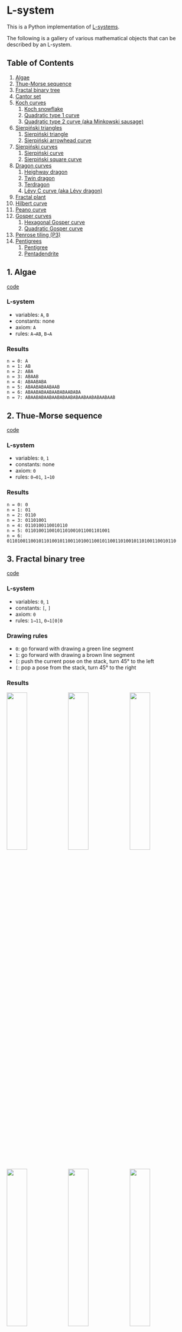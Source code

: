 # L-system

This is a Python implementation of [L-systems](https://en.wikipedia.org/wiki/L-system).

The following is a gallery of various mathematical objects that can be described by an L-system.

## Table of Contents
1. [Algae](#1-algae)
1. [Thue-Morse sequence](#2-thue-morse-sequence)
1. [Fractal binary tree](#3-fractal-binary-tree)
1. [Cantor set](#4-cantor-set)
1. [Koch curves](#5-koch-curves)
    1. [Koch snowflake](#5-1-koch-snowflake)
    1. [Quadratic type 1 curve](#5-2-quadratic-type-1-curve)
    1. [Quadratic type 2 curve (aka Minkowski sausage)](#5-3-quadratic-type-2-curve)
1. [Sierpiński triangles](#6-sierpiński-triangles)
    1. [Sierpiński triangle](#6-1-sierpiński-triangle)
    1. [Sierpiński arrowhead curve](#6-2-sierpiński-arrowhead-curve)
1. [Sierpiński curves](#7-sierpiński-curves)
    1. [Sierpiński curve](#7-1-sierpiński-curve)
    1. [Sierpiński square curve](#7-2-sierpiński-square-curve)
1. [Dragon curves](#8-dragon-curves)
    1. [Heighway dragon](#8-1-heighway-dragon)
    1. [Twin dragon](#8-2-twin-dragon)
    1. [Terdragon](#8-3-terdragon)
    1. [Lévy C curve (aka Lévy dragon)](#8-4-lévy-c-curve-aka-lévy-dragon)
1. [Fractal plant](#9-fractal-plant)
1. [Hilbert curve](#10-hilbert-curve)
1. [Peano curve](#11-peano-curve)
1. [Gosper curves](#12-gosper-curves)
    1. [Hexagonal Gosper curve](#12-1-hexagonal-gosper-curve)
    1. [Quadratic Gosper curve](#12-2-quadratic-gosper-curve)
1. [Penrose tiling (P3)](#13-penrose-tiling-p3)
1. [Pentigrees](#14-pentigrees)
    1. [Pentigree](#14-1-pentigree)
    1. [Pentadendrite](#14-2-pentadendrite)

## 1. Algae
[code](demo/algae.py)

### L-system
- variables: `A`, `B`
- constants: none
- axiom: `A`
- rules: `A→AB`, `B→A`

### Results
```
n = 0: A
n = 1: AB
n = 2: ABA
n = 3: ABAAB
n = 4: ABAABABA
n = 5: ABAABABAABAAB
n = 6: ABAABABAABAABABAABABA
n = 7: ABAABABAABAABABAABABAABAABABAABAAB
```

## 2. Thue-Morse sequence
[code](demo/thue-morse_sequence.py)

### L-system
- variables: `0`, `1`
- constants: none
- axiom: `0`
- rules: `0→01`, `1→10`

### Results
```
n = 0: 0
n = 1: 01
n = 2: 0110
n = 3: 01101001
n = 4: 0110100110010110
n = 5: 01101001100101101001011001101001
n = 6: 0110100110010110100101100110100110010110011010010110100110010110
```

## 3. Fractal binary tree
[code](demo/binary_tree.py)

### L-system
- variables: `0`, `1`
- constants: `[`, `]`
- axiom: `0`
- rules: `1→11`, `0→1[0]0`

### Drawing rules
- `0`: go forward with drawing a green line segment
- `1`: go forward with drawing a brown line segment
- `[`: push the current pose on the stack, turn 45° to the left
- `[`: pop a pose from the stack, turn 45° to the right

### Results
<img src="resource/binary_tree_0.svg" width=33%><img src="resource/binary_tree_1.svg" width=33%><img src="resource/binary_tree_2.svg" width=33%>
<img src="resource/binary_tree_3.svg" width=33%><img src="resource/binary_tree_4.svg" width=33%><img src="resource/binary_tree_5.svg" width=33%>
<img src="resource/binary_tree_6.svg" width=33%><img src="resource/binary_tree_7.svg" width=33%>

## 4. Cantor set
[code](demo/cantor_set.py)

### L-system
- variables: `F`, `f`
- constants: none
- axiom: `F`
- rules: `F→FfF`, `f→fff`

### Drawing rules
- `F`: go forward with drawing a line segment
- `f`: go forward without drawing

### Results
<img src="resource/cantor_set_0.svg" width=33%><img src="resource/cantor_set_1.svg" width=33%><img src="resource/cantor_set_2.svg" width=33%>
<img src="resource/cantor_set_3.svg" width=33%><img src="resource/cantor_set_4.svg" width=33%><img src="resource/cantor_set_5.svg" width=33%>

## 5. Koch curves

### 5-1. Koch snowflake
[code](demo/koch_snowflake.py)
#### L-system
- variables: `F`
- constants: `+`, `-`
- axiom: `F--F--F`
- rules: `F→F+F--F+F`

#### Drawing rules
- `F`: go forward with drawing a line segment
- `+`: turn 60° to the left
- `-`: turn 60° to the right

#### Results
<img src="resource/koch_snowflake_0.svg" width=33%><img src="resource/koch_snowflake_1.svg" width=33%><img src="resource/koch_snowflake_2.svg" width=33%>
<img src="resource/koch_snowflake_3.svg" width=33%><img src="resource/koch_snowflake_4.svg" width=33%><img src="resource/koch_snowflake_5.svg" width=33%>

### 5-2. Quadratic type 1 curve
[code](demo/koch_quadratic_1.py)
#### L-system
- variables: `F`
- constants: `+`, `-`
- axiom: `F`
- rules: `F→F+F-F-F+F`

#### Drawing rules
- `F`: go forward with drawing a line segment
- `+`: turn 90° to the left
- `-`: turn 90° to the right

#### Results
<img src="resource/koch_quadratic_1_0.svg" width=33%><img src="resource/koch_quadratic_1_1.svg" width=33%><img src="resource/koch_quadratic_1_2.svg" width=33%>
<img src="resource/koch_quadratic_1_3.svg" width=33%><img src="resource/koch_quadratic_1_4.svg" width=33%><img src="resource/koch_quadratic_1_5.svg" width=33%>

### 5-3. Quadratic type 2 curve (aka Minkowski sausage)
[code](demo/koch_quadratic_2.py)
#### L-system
- variables: `F`
- constants: `+`, `-`
- axiom: `F`
- rules: `F→F+F-F-FF+F+F-F`

#### Drawing rules
- `F`: go forward with drawing a line segment
- `+`: turn 90° to the left
- `-`: turn 90° to the right

#### Results
<img src="resource/koch_quadratic_2_0.svg" width=33%><img src="resource/koch_quadratic_2_1.svg" width=33%><img src="resource/koch_quadratic_2_2.svg" width=33%>
<img src="resource/koch_quadratic_2_3.svg" width=33%><img src="resource/koch_quadratic_2_4.svg" width=33%>

## 6. Sierpiński triangles

### 6-1. Sierpiński triangle
[code](demo/sierpinski_triangle.py)

#### L-system
- variables: `F`, `G`
- constants: `+`, `-`
- axiom: `F-G-G`
- rules: `F→F-G+F+G-F`, `G→GG`

#### Drawing rules
- `F`: go forward with drawing a red line segment
- `G`: go forward with drawing a yellow line segment
- `+`: turn 120° to the left
- `-`: turn 120° to the right

#### Results
<img src="resource/sierpinski_triangle_0.svg" width=33%><img src="resource/sierpinski_triangle_1.svg" width=33%><img src="resource/sierpinski_triangle_2.svg" width=33%>
<img src="resource/sierpinski_triangle_3.svg" width=33%><img src="resource/sierpinski_triangle_4.svg" width=33%><img src="resource/sierpinski_triangle_5.svg" width=33%>

### 6-2. Sierpiński arrowhead curve
[code](demo/sierpinski_arrowhead_curve.py)

#### L-system
- variables: `F`, `G`
- constants: `+`, `-`
- axiom: `F`
- rules: `F→G-F-G`, `G→F+G+F`

#### Drawing rules
- `F`: go forward with drawing a red line segment
- `G`: go forward with drawing a blue line segment
- `+`: turn 60° to the left
- `-`: turn 60° to the right

#### Results
<img src="resource/sierpinski_arrowhead_curve_0.svg" width=33%><img src="resource/sierpinski_arrowhead_curve_1.svg" width=33%><img src="resource/sierpinski_arrowhead_curve_2.svg" width=33%>
<img src="resource/sierpinski_arrowhead_curve_3.svg" width=33%><img src="resource/sierpinski_arrowhead_curve_4.svg" width=33%><img src="resource/sierpinski_arrowhead_curve_5.svg" width=33%>
<img src="resource/sierpinski_arrowhead_curve_6.svg" width=33%><img src="resource/sierpinski_arrowhead_curve_7.svg" width=33%><img src="resource/sierpinski_arrowhead_curve_8.svg" width=33%>

## 7. Sierpiński curves

### 7-1. Sierpiński curve
[code](demo/sierpinski_curve.py)

#### L-system
- variables: `X`
- constants: `F`, `+`, `-`
- axiom: `F--XF--F--XF`
- rules: `X→XF+G+XF--F--XF+G+X`

#### Drawing rules
- `X`: do nothing
- `F`: go forward with drawing an orange line segment
- `G`: go forward with drawing a brown line segment
- `+`: turn 45° to the left
- `-`: turn 45° to the right

#### Results
<img src="resource/sierpinski_curve_0.svg" width=33%><img src="resource/sierpinski_curve_1.svg" width=33%><img src="resource/sierpinski_curve_2.svg" width=33%>
<img src="resource/sierpinski_curve_3.svg" width=33%><img src="resource/sierpinski_curve_4.svg" width=33%><img src="resource/sierpinski_curve_5.svg" width=33%>

### 7-2. Sierpiński square curve
[code](demo/sierpinski_square_curve.py)

#### L-system
- variables: `X`
- constants: `F`, `+`, `-`
- axiom: `F+XF+F+XF`
- rules: `X→XF-F+F-XF+F+XF-F+F-X`

#### Drawing rules
- `X`: do nothing
- `F`: go forward with drawing a line segment
- `+`: turn 90° to the left
- `-`: turn 90° to the right

#### Results
<img src="resource/sierpinski_square_curve_0.svg" width=33%><img src="resource/sierpinski_square_curve_1.svg" width=33%><img src="resource/sierpinski_square_curve_2.svg" width=33%>
<img src="resource/sierpinski_square_curve_3.svg" width=33%><img src="resource/sierpinski_square_curve_4.svg" width=33%><img src="resource/sierpinski_square_curve_5.svg" width=33%>

## 8. Dragon curves

### 8-1. Heighway dragon
[code](demo/heighway_dragon.py)

#### L-system
- variables: `F`, `G`
- constants: `+`, `-`
- axiom: `F`
- rules: `F→F+G`, `G→F-G`

#### Drawing rules
- `F`: go forward with drawing a red line segment
- `G`: go forward with drawing a green line segment
- `+`: turn 90° to the left
- `-`: turn 90° to the right

#### Results
<img src="resource/heighway_dragon_0.svg" width=33%><img src="resource/heighway_dragon_1.svg" width=33%><img src="resource/heighway_dragon_2.svg" width=33%>
<img src="resource/heighway_dragon_3.svg" width=33%><img src="resource/heighway_dragon_4.svg" width=33%><img src="resource/heighway_dragon_5.svg" width=33%>
<img src="resource/heighway_dragon_6.svg" width=33%><img src="resource/heighway_dragon_7.svg" width=33%><img src="resource/heighway_dragon_8.svg" width=33%>
<img src="resource/heighway_dragon_9.svg" width=33%><img src="resource/heighway_dragon_10.svg" width=33%><img src="resource/heighway_dragon_11.svg" width=33%>
<img src="resource/heighway_dragon_12.svg" width=33%><img src="resource/heighway_dragon_13.svg" width=33%>

### 8-2. Twin dragon
[code](demo/twin_dragon.py)

#### L-system
- variables: `F`, `G`, `X`, `Y`
- constants: `+`, `-`
- axiom: `F+G+X+Y`
- rules: `F→F+G`, `G→F-G`, `X→X+Y`, `Y→X-Y`

#### Drawing rules
- `F`: go forward with drawing a red line segment
- `G`: go forward with drawing a red line segment
- `X`: go forward with drawing a blue line segment
- `Y`: go forward with drawing a blue line segment
- `+`: turn 90° to the left
- `-`: turn 90° to the right

#### Results
<img src="resource/twin_dragon_0.svg" width=33%><img src="resource/twin_dragon_1.svg" width=33%><img src="resource/twin_dragon_2.svg" width=33%>
<img src="resource/twin_dragon_3.svg" width=33%><img src="resource/twin_dragon_4.svg" width=33%><img src="resource/twin_dragon_5.svg" width=33%>
<img src="resource/twin_dragon_6.svg" width=33%><img src="resource/twin_dragon_7.svg" width=33%><img src="resource/twin_dragon_8.svg" width=33%>
<img src="resource/twin_dragon_9.svg" width=33%><img src="resource/twin_dragon_10.svg" width=33%><img src="resource/twin_dragon_11.svg" width=33%>
<img src="resource/twin_dragon_12.svg" width=33%>

### 8-3. Terdragon
[code](demo/terdragon.py)

#### L-system
- variables: `F`, `G`, `H`
- constants: `+`, `-`
- axiom: `F+G-H`
- rules: `F→F+F-F`, `G→G+G-G`, `H→H+H-H`

#### Drawing rules
- `F`: go forward with drawing a red line segment
- `G`: go forward with drawing a green line segment
- `H`: go forward with drawing a blue line segment
- `+`: turn 120° to the left
- `-`: turn 120° to the right

#### Results
<img src="resource/terdragon_0.svg" width=33%><img src="resource/terdragon_1.svg" width=33%><img src="resource/terdragon_2.svg" width=33%>
<img src="resource/terdragon_3.svg" width=33%><img src="resource/terdragon_4.svg" width=33%><img src="resource/terdragon_5.svg" width=33%>
<img src="resource/terdragon_6.svg" width=33%><img src="resource/terdragon_7.svg" width=33%>

### 8-4. Lévy C curve (aka Lévy dragon)
[code](demo/levy_c_curve.py)

#### L-system
- variables: `F`
- constants: `+`, `-`
- axiom: `F`
- rules: `F→+F--F+`

#### Drawing rules
- `F`: go forward with drawing a line segment
- `+`: turn 45° to the left
- `-`: turn 45° to the right

#### Results
<img src="resource/levy_c_curve_0.svg" width=33%><img src="resource/levy_c_curve_1.svg" width=33%><img src="resource/levy_c_curve_2.svg" width=33%>
<img src="resource/levy_c_curve_3.svg" width=33%><img src="resource/levy_c_curve_4.svg" width=33%><img src="resource/levy_c_curve_5.svg" width=33%>
<img src="resource/levy_c_curve_6.svg" width=33%><img src="resource/levy_c_curve_7.svg" width=33%><img src="resource/levy_c_curve_8.svg" width=33%>
<img src="resource/levy_c_curve_9.svg" width=33%><img src="resource/levy_c_curve_10.svg" width=33%><img src="resource/levy_c_curve_11.svg" width=33%>
<img src="resource/levy_c_curve_12.svg" width=33%><img src="resource/levy_c_curve_13.svg" width=33%>

## 9. Fractal plant
[code](demo/fractal_plant.py)

### L-system
- variables: `X`, `F`
- constants: `+`, `-`, `[`, `]`
- axiom: `X`
- rules: `X→F+[[X]-X]-F[-FX]+X`, `F→FF`

### Drawing rules
- `X`: do nothing
- `F`: go forward with drawing a line segment
- `+`: turn 25° to the left
- `-`: turn 25° to the right
- `[`: push the current pose on the stack
- `]`: pop a pose from the stack

### Results
<img src="resource/fractal_plant_0.svg" width=33%><img src="resource/fractal_plant_1.svg" width=33%><img src="resource/fractal_plant_2.svg" width=33%>
<img src="resource/fractal_plant_3.svg" width=33%><img src="resource/fractal_plant_4.svg" width=33%><img src="resource/fractal_plant_5.svg" width=33%>
<img src="resource/fractal_plant_6.svg" width=33%><img src="resource/fractal_plant_7.svg" width=33%>

## 10. Hilbert curve
[code](demo/hilbert_curve.py)

### L-system
- variables: `A`, `B`
- constants: `F`, `+`, `-`
- axiom: `A`
- rules: `A→+BF-AFA-FB+`, `B→-AF+BFB+FA-`

### Drawing rules
- `A`: do nothing
- `B`: do nothing
- `F`: go forward with drawing a line segment
- `+`: turn 90° to the left
- `-`: turn 90° to the right

### Results
<img src="resource/hilbert_curve_0.svg" width=33%><img src="resource/hilbert_curve_1.svg" width=33%><img src="resource/hilbert_curve_2.svg" width=33%>
<img src="resource/hilbert_curve_3.svg" width=33%><img src="resource/hilbert_curve_4.svg" width=33%><img src="resource/hilbert_curve_5.svg" width=33%>
<img src="resource/hilbert_curve_6.svg" width=33%><img src="resource/hilbert_curve_7.svg" width=33%>

## 11. Peano curve
[code](demo/peano_curve.py)

### L-system
- variables: `A`, `B`
- constants: `F`, `+`, `-`
- axiom: `A`
- rules: `A→AFBFA-F-BFAFB+F+AFBFA`, `B→BFAFB+F+AFBFA-F-BFAFB`

### Drawing rules
- `A`: do nothing
- `B`: do nothing
- `F`: go forward with drawing a line segment
- `+`: turn 90° to the left
- `-`: turn 90° to the right

### Results
<img src="resource/peano_curve_0.svg" width=33%><img src="resource/peano_curve_1.svg" width=33%><img src="resource/peano_curve_2.svg" width=33%>
<img src="resource/peano_curve_3.svg" width=33%><img src="resource/peano_curve_4.svg" width=33%>


## 12. Gosper curves

### 12-1. Hexagonal Gosper curve
[code](demo/hexagonal_gosper_curve.py)

#### L-system
- variables: `F`, `G`
- constants: `+`, `-`
- axiom: `F`
- rules: `F→F-G--G+F++FF+G-`, `G→+F-GG--G-F++F+G`

#### Drawing rules
- `F`: go forward with drawing a green line segment
- `G`: go forward with drawing a blue line segment
- `+`: turn 60° to the left
- `-`: turn 60° to the right

#### Results
<img src="resource/hexagonal_gosper_curve_0.svg" width=33%><img src="resource/hexagonal_gosper_curve_1.svg" width=33%><img src="resource/hexagonal_gosper_curve_2.svg" width=33%>
<img src="resource/hexagonal_gosper_curve_3.svg" width=33%><img src="resource/hexagonal_gosper_curve_4.svg" width=33%><img src="resource/hexagonal_gosper_curve_5.svg" width=33%>

### 12-2. Quadratic Gosper curve
[code](demo/quadratic_gosper_curve.py)

#### L-system
- variables: `F`, `G`
- constants: `+`, `-`
- axiom: `G`
- rules: `F→FF-G-G+F+F-G-GF+G+FFG-F+G+FF+G-FG-G-F+F+GG-`, `G→+FF-G-G+F+FG+F-GG-F-G+FGG-F-GF+F+G-G-F+F+GG`

#### Drawing rules
- `F`: go forward with drawing a green line segment
- `G`: go forward with drawing a blue line segment
- `+`: turn 90° to the left
- `-`: turn 90° to the right

#### Results
<img src="resource/quadratic_gosper_curve_0.svg" width=33%><img src="resource/quadratic_gosper_curve_1.svg" width=33%><img src="resource/quadratic_gosper_curve_2.svg" width=33%>
<img src="resource/quadratic_gosper_curve_3.svg" width=33%>

## 13. Penrose tiling (P3)
[code](demo/penrose_tiling_P3.py)

### L-system
- variables: `1`, `6`, `7`, `8`, `9`
- constants: `+`, `-`, `[`, `]`
- axiom: `[7]++[7]++[7]++[7]++[7]`
- rules:
    - `1→(empty)`
    - `6→81++91----71[-81----61]++`
    - `7→+81--91[---61--71]+`
    - `8→-61++71[+++81++91]-`
    - `9→--81++++61[+91++++71]--71`

### Drawing rules
- `1`: go forward with drawing a line segment
- `6`: do nothing
- `7`: do nothing
- `8`: do nothing
- `9`: do nothing
- `+`: turn 36° to the left
- `-`: turn 36° to the right
- `[`: push the current pose on the stack
- `]`: pop a pose from the stack

### Results
<img src="resource/penrose_tiling_P3_0.svg" width=33%><img src="resource/penrose_tiling_P3_1.svg" width=33%><img src="resource/penrose_tiling_P3_2.svg" width=33%>
<img src="resource/penrose_tiling_P3_3.svg" width=33%><img src="resource/penrose_tiling_P3_4.svg" width=33%><img src="resource/penrose_tiling_P3_5.svg" width=33%>
<img src="resource/penrose_tiling_P3_6.svg" width=33%>

## 14. Pentigrees

### 14-1. Pentigree
[code](demo/pentigree.py)

#### L-system
- variables: `1`, `2`, `3`, `4`, `5`
- constants: `+`, `-`
- axiom: `1++2++3++4++5`
- rules:
    - `1→+1++1----1--1++1++1-`
    - `2→+2++2----2--2++2++2-`
    - `3→+3++3----3--3++3++3-`
    - `4→+4++4----4--4++4++4-`
    - `5→+5++5----5--5++5++5-`

#### Drawing rules
- `1`: go forward with drawing a red line segment
- `2`: go forward with drawing a yellow line segment
- `3`: go forward with drawing a green line segment
- `4`: go forward with drawing a blue line segment
- `5`: go forward with drawing a purple line segment
- `+`: turn 36° to the left
- `-`: turn 36° to the right

#### Results
<img src="resource/pentigree_0.svg" width=33%><img src="resource/pentigree_1.svg" width=33%><img src="resource/pentigree_2.svg" width=33%>
<img src="resource/pentigree_3.svg" width=33%><img src="resource/pentigree_4.svg" width=33%><img src="resource/pentigree_5.svg" width=33%>

### 14-1. Pentadendrite
[code](demo/pentadendrite.py)

#### L-system
- variables: `1`, `2`, `3`, `4`, `5`
- constants: `+`, `-`
- axiom: `1+2+3+4+5`
- rules:
    - `1→1+1-1--1+1+1`
    - `2→2+2-2--2+2+2`
    - `3→3+3-3--3+3+3`
    - `4→4+4-4--4+4+4`
    - `5→5+5-5--5+5+5`

#### Drawing rules
- `1`: go forward with drawing a red line segment
- `2`: go forward with drawing a yellow line segment
- `3`: go forward with drawing a green line segment
- `4`: go forward with drawing a blue line segment
- `5`: go forward with drawing a purple line segment
- `+`: turn 72° to the left
- `-`: turn 72° to the right

#### Results
<img src="resource/pentadendrite_0.svg" width=33%><img src="resource/pentadendrite_1.svg" width=33%><img src="resource/pentadendrite_2.svg" width=33%>
<img src="resource/pentadendrite_3.svg" width=33%><img src="resource/pentadendrite_4.svg" width=33%><img src="resource/pentadendrite_5.svg" width=33%>

## References
- Przemyslaw Prusinkiewicz and Aristid Lindenmayer. *The Algorithmic Beauty of Plants*, Springer-Verlag, 1990.
- Lawrence H. Riddle, Classic Iterated Function Systems, https://larryriddle.agnesscott.org/ifs/ifs.htm
- StackExchange - Does there exist an L-system for the sierpiński curve, https://math.stackexchange.com/questions/3393187
- Wikipedia articles
    - https://en.wikipedia.org/wiki/L-system
    - https://en.wikipedia.org/wiki/Thue%E2%80%93Morse_sequence
    - https://en.wikipedia.org/wiki/Koch_snowflake
    - https://en.wikipedia.org/wiki/Sierpi%C5%84ski_curve
    - https://en.wikipedia.org/wiki/Hilbert_curve
    - https://en.wikipedia.org/wiki/Peano_curve
    - https://en.wikipedia.org/wiki/Gosper_curve
    - https://en.wikipedia.org/wiki/Dragon_curve
    - https://es.wikipedia.org/wiki/Teselaci%C3%B3n_de_Penrose#Dibujando_la_teselaci%C3%B3n_de_Penrose_P3
